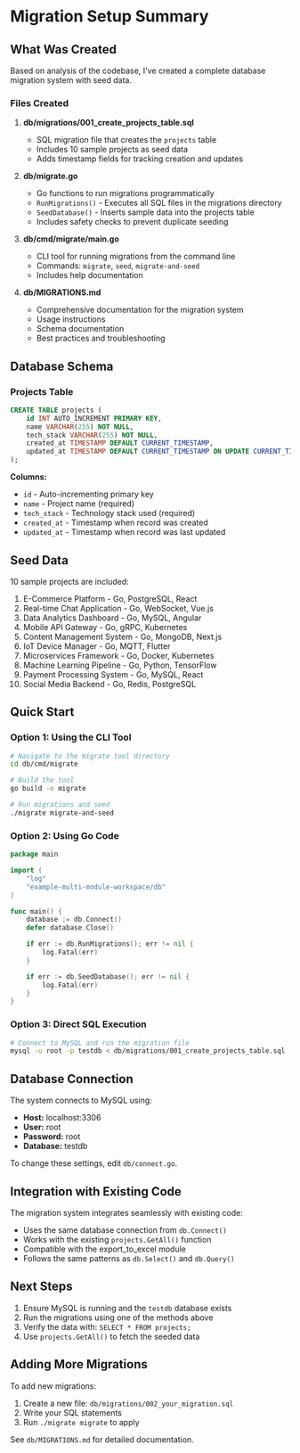 # Migration Setup Summary

## What Was Created

Based on analysis of the codebase, I've created a complete database migration system with seed data.

### Files Created

1. **db/migrations/001_create_projects_table.sql**
   - SQL migration file that creates the `projects` table
   - Includes 10 sample projects as seed data
   - Adds timestamp fields for tracking creation and updates

2. **db/migrate.go**
   - Go functions to run migrations programmatically
   - `RunMigrations()` - Executes all SQL files in the migrations directory
   - `SeedDatabase()` - Inserts sample data into the projects table
   - Includes safety checks to prevent duplicate seeding

3. **db/cmd/migrate/main.go**
   - CLI tool for running migrations from the command line
   - Commands: `migrate`, `seed`, `migrate-and-seed`
   - Includes help documentation

4. **db/MIGRATIONS.md**
   - Comprehensive documentation for the migration system
   - Usage instructions
   - Schema documentation
   - Best practices and troubleshooting

## Database Schema

### Projects Table

```sql
CREATE TABLE projects (
    id INT AUTO_INCREMENT PRIMARY KEY,
    name VARCHAR(255) NOT NULL,
    tech_stack VARCHAR(255) NOT NULL,
    created_at TIMESTAMP DEFAULT CURRENT_TIMESTAMP,
    updated_at TIMESTAMP DEFAULT CURRENT_TIMESTAMP ON UPDATE CURRENT_TIMESTAMP
);
```

**Columns:**
- `id` - Auto-incrementing primary key
- `name` - Project name (required)
- `tech_stack` - Technology stack used (required)
- `created_at` - Timestamp when record was created
- `updated_at` - Timestamp when record was last updated

## Seed Data

10 sample projects are included:

1. E-Commerce Platform - Go, PostgreSQL, React
2. Real-time Chat Application - Go, WebSocket, Vue.js
3. Data Analytics Dashboard - Go, MySQL, Angular
4. Mobile API Gateway - Go, gRPC, Kubernetes
5. Content Management System - Go, MongoDB, Next.js
6. IoT Device Manager - Go, MQTT, Flutter
7. Microservices Framework - Go, Docker, Kubernetes
8. Machine Learning Pipeline - Go, Python, TensorFlow
9. Payment Processing System - Go, MySQL, React
10. Social Media Backend - Go, Redis, PostgreSQL

## Quick Start

### Option 1: Using the CLI Tool

```bash
# Navigate to the migrate tool directory
cd db/cmd/migrate

# Build the tool
go build -o migrate

# Run migrations and seed
./migrate migrate-and-seed
```

### Option 2: Using Go Code

```go
package main

import (
    "log"
    "example-multi-module-workspace/db"
)

func main() {
    database := db.Connect()
    defer database.Close()

    if err := db.RunMigrations(); err != nil {
        log.Fatal(err)
    }

    if err := db.SeedDatabase(); err != nil {
        log.Fatal(err)
    }
}
```

### Option 3: Direct SQL Execution

```bash
# Connect to MySQL and run the migration file
mysql -u root -p testdb < db/migrations/001_create_projects_table.sql
```

## Database Connection

The system connects to MySQL using:
- **Host:** localhost:3306
- **User:** root
- **Password:** root
- **Database:** testdb

To change these settings, edit `db/connect.go`.

## Integration with Existing Code

The migration system integrates seamlessly with existing code:

- Uses the same database connection from `db.Connect()`
- Works with the existing `projects.GetAll()` function
- Compatible with the export_to_excel module
- Follows the same patterns as `db.Select()` and `db.Query()`

## Next Steps

1. Ensure MySQL is running and the `testdb` database exists
2. Run the migrations using one of the methods above
3. Verify the data with: `SELECT * FROM projects;`
4. Use `projects.GetAll()` to fetch the seeded data

## Adding More Migrations

To add new migrations:

1. Create a new file: `db/migrations/002_your_migration.sql`
2. Write your SQL statements
3. Run `./migrate migrate` to apply

See `db/MIGRATIONS.md` for detailed documentation.

